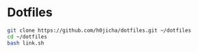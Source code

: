 # Dotfiles

```bash
git clone https://github.com/h0jicha/dotfiles.git ~/dotfiles
cd ~/dotfiles
bash link.sh
```
